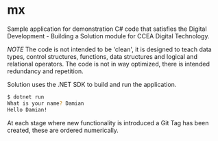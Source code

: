 # mx

Sample application for demonstration C# code that satisfies the Digital Development - Building a Solution module for CCEA Digital Technology.

_NOTE_ The code is not intended to be 'clean', it is designed to teach data types, control structures, functions, data structures and logical and relational operators.  The code is not in way optimized, there is intended redundancy and repetition.

Solution uses the .NET SDK to build and run the application.

```sh
$ dotnet run 
What is your name? Damian
Hello Damian!
```

At each stage where new functionality is introduced a Git Tag has been created, these are ordered numerically.
